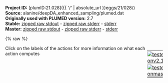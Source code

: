 **Project ID:** [plumID:21.028]({{ '/' | absolute_url }}eggs/21/028/)  
**Source:** alanine/deepDA_enhanced_sampling/plumed.dat  
**Originally used with PLUMED version:** 2.7  
**Stable:** [zipped raw stdout](plumed.dat.plumed.stdout.txt.zip) - [zipped raw stderr](plumed.dat.plumed.stderr.txt.zip) - [stderr](plumed.dat.plumed.stderr)  
**Master:** [zipped raw stdout](plumed.dat.plumed_master.stdout.txt.zip) - [zipped raw stderr](plumed.dat.plumed_master.stderr.txt.zip) - [stderr](plumed.dat.plumed_master.stderr)  

{% raw %}
<div style="width: 100%; float:left">
<div style="width: 90%; float:left" id="value_details_data/alanine/deepDA_enhanced_sampling/plumed.dat"> Click on the labels of the actions for more information on what each action computes </div>
<div style="width: 10%; float:left"><table><tr><td style="padding:1px"><a href="plumed.dat.plumed.stderr"><img src="https://img.shields.io/badge/v2.10-passing-green.svg" alt="tested onv2.10" /></a></td></tr><tr><td style="padding:1px"><a href="plumed.dat.plumed_master.stderr"><img src="https://img.shields.io/badge/master-passing-green.svg" alt="tested onmaster" /></a></td></tr></table></div></div>
<pre style="width=97%;">
<span class="plumedtooltip" style="color:blue"># vim:ft=plumed<span class="right">Enables syntax highlighting for PLUMED files in vim. See <a href="https://www.plumed.org/doc-master/user-doc/html/_vim_syntax.html">here for more details. </a><i></i></span></span>
<br/><b name="data/alanine/deepDA_enhanced_sampling/plumed.datphi" onclick='showPath("data/alanine/deepDA_enhanced_sampling/plumed.dat","data/alanine/deepDA_enhanced_sampling/plumed.datphi","data/alanine/deepDA_enhanced_sampling/plumed.datphi","black")'>phi</b><span style="display:none;" id="data/alanine/deepDA_enhanced_sampling/plumed.datphi">The TORSION action with label <b>phi</b> calculates the following quantities:<table  align="center" frame="void" width="95%" cellpadding="5%"><tr><td width="5%"><b> Quantity </b>  </td><td width="5%"><b> Type </b>  </td><td><b> Description </b> </td></tr><tr><td width="5%">phi</td><td width="5%"><font color="black">scalar</font></td><td>the TORSION involving these atoms</td></tr></table></span>: <span class="plumedtooltip" style="color:green">TORSION<span class="right">Calculate a torsional angle. <a href="https://www.plumed.org/doc-master/user-doc/html/_t_o_r_s_i_o_n.html" style="color:green">More details</a><i></i></span></span> <span class="plumedtooltip">ATOMS<span class="right">the four atoms involved in the torsional angle<i></i></span></span>=5,7,9,15
<b name="data/alanine/deepDA_enhanced_sampling/plumed.datpsi" onclick='showPath("data/alanine/deepDA_enhanced_sampling/plumed.dat","data/alanine/deepDA_enhanced_sampling/plumed.datpsi","data/alanine/deepDA_enhanced_sampling/plumed.datpsi","black")'>psi</b><span style="display:none;" id="data/alanine/deepDA_enhanced_sampling/plumed.datpsi">The TORSION action with label <b>psi</b> calculates the following quantities:<table  align="center" frame="void" width="95%" cellpadding="5%"><tr><td width="5%"><b> Quantity </b>  </td><td width="5%"><b> Type </b>  </td><td><b> Description </b> </td></tr><tr><td width="5%">psi</td><td width="5%"><font color="black">scalar</font></td><td>the TORSION involving these atoms</td></tr></table></span>: <span class="plumedtooltip" style="color:green">TORSION<span class="right">Calculate a torsional angle. <a href="https://www.plumed.org/doc-master/user-doc/html/_t_o_r_s_i_o_n.html" style="color:green">More details</a><i></i></span></span> <span class="plumedtooltip">ATOMS<span class="right">the four atoms involved in the torsional angle<i></i></span></span>=7,9,15,17

<b name="data/alanine/deepDA_enhanced_sampling/plumed.datx1" onclick='showPath("data/alanine/deepDA_enhanced_sampling/plumed.dat","data/alanine/deepDA_enhanced_sampling/plumed.datx1","data/alanine/deepDA_enhanced_sampling/plumed.datx1","black")'>x1</b><span style="display:none;" id="data/alanine/deepDA_enhanced_sampling/plumed.datx1">The DISTANCE action with label <b>x1</b> calculates the following quantities:<table  align="center" frame="void" width="95%" cellpadding="5%"><tr><td width="5%"><b> Quantity </b>  </td><td width="5%"><b> Type </b>  </td><td><b> Description </b> </td></tr><tr><td width="5%">x1</td><td width="5%"><font color="black">scalar</font></td><td>the DISTANCE between this pair of atoms</td></tr></table></span>: <span class="plumedtooltip" style="color:green">DISTANCE<span class="right">Calculate the distance between a pair of atoms. <a href="https://www.plumed.org/doc-master/user-doc/html/_d_i_s_t_a_n_c_e.html" style="color:green">More details</a><i></i></span></span> <span class="plumedtooltip">ATOMS<span class="right">the pair of atom that we are calculating the distance between<i></i></span></span>=2,5
<b name="data/alanine/deepDA_enhanced_sampling/plumed.datx2" onclick='showPath("data/alanine/deepDA_enhanced_sampling/plumed.dat","data/alanine/deepDA_enhanced_sampling/plumed.datx2","data/alanine/deepDA_enhanced_sampling/plumed.datx2","black")'>x2</b><span style="display:none;" id="data/alanine/deepDA_enhanced_sampling/plumed.datx2">The DISTANCE action with label <b>x2</b> calculates the following quantities:<table  align="center" frame="void" width="95%" cellpadding="5%"><tr><td width="5%"><b> Quantity </b>  </td><td width="5%"><b> Type </b>  </td><td><b> Description </b> </td></tr><tr><td width="5%">x2</td><td width="5%"><font color="black">scalar</font></td><td>the DISTANCE between this pair of atoms</td></tr></table></span>: <span class="plumedtooltip" style="color:green">DISTANCE<span class="right">Calculate the distance between a pair of atoms. <a href="https://www.plumed.org/doc-master/user-doc/html/_d_i_s_t_a_n_c_e.html" style="color:green">More details</a><i></i></span></span> <span class="plumedtooltip">ATOMS<span class="right">the pair of atom that we are calculating the distance between<i></i></span></span>=2,6
<b name="data/alanine/deepDA_enhanced_sampling/plumed.datx3" onclick='showPath("data/alanine/deepDA_enhanced_sampling/plumed.dat","data/alanine/deepDA_enhanced_sampling/plumed.datx3","data/alanine/deepDA_enhanced_sampling/plumed.datx3","black")'>x3</b><span style="display:none;" id="data/alanine/deepDA_enhanced_sampling/plumed.datx3">The DISTANCE action with label <b>x3</b> calculates the following quantities:<table  align="center" frame="void" width="95%" cellpadding="5%"><tr><td width="5%"><b> Quantity </b>  </td><td width="5%"><b> Type </b>  </td><td><b> Description </b> </td></tr><tr><td width="5%">x3</td><td width="5%"><font color="black">scalar</font></td><td>the DISTANCE between this pair of atoms</td></tr></table></span>: <span class="plumedtooltip" style="color:green">DISTANCE<span class="right">Calculate the distance between a pair of atoms. <a href="https://www.plumed.org/doc-master/user-doc/html/_d_i_s_t_a_n_c_e.html" style="color:green">More details</a><i></i></span></span> <span class="plumedtooltip">ATOMS<span class="right">the pair of atom that we are calculating the distance between<i></i></span></span>=2,7
<b name="data/alanine/deepDA_enhanced_sampling/plumed.datx4" onclick='showPath("data/alanine/deepDA_enhanced_sampling/plumed.dat","data/alanine/deepDA_enhanced_sampling/plumed.datx4","data/alanine/deepDA_enhanced_sampling/plumed.datx4","black")'>x4</b><span style="display:none;" id="data/alanine/deepDA_enhanced_sampling/plumed.datx4">The DISTANCE action with label <b>x4</b> calculates the following quantities:<table  align="center" frame="void" width="95%" cellpadding="5%"><tr><td width="5%"><b> Quantity </b>  </td><td width="5%"><b> Type </b>  </td><td><b> Description </b> </td></tr><tr><td width="5%">x4</td><td width="5%"><font color="black">scalar</font></td><td>the DISTANCE between this pair of atoms</td></tr></table></span>: <span class="plumedtooltip" style="color:green">DISTANCE<span class="right">Calculate the distance between a pair of atoms. <a href="https://www.plumed.org/doc-master/user-doc/html/_d_i_s_t_a_n_c_e.html" style="color:green">More details</a><i></i></span></span> <span class="plumedtooltip">ATOMS<span class="right">the pair of atom that we are calculating the distance between<i></i></span></span>=2,9
<b name="data/alanine/deepDA_enhanced_sampling/plumed.datx5" onclick='showPath("data/alanine/deepDA_enhanced_sampling/plumed.dat","data/alanine/deepDA_enhanced_sampling/plumed.datx5","data/alanine/deepDA_enhanced_sampling/plumed.datx5","black")'>x5</b><span style="display:none;" id="data/alanine/deepDA_enhanced_sampling/plumed.datx5">The DISTANCE action with label <b>x5</b> calculates the following quantities:<table  align="center" frame="void" width="95%" cellpadding="5%"><tr><td width="5%"><b> Quantity </b>  </td><td width="5%"><b> Type </b>  </td><td><b> Description </b> </td></tr><tr><td width="5%">x5</td><td width="5%"><font color="black">scalar</font></td><td>the DISTANCE between this pair of atoms</td></tr></table></span>: <span class="plumedtooltip" style="color:green">DISTANCE<span class="right">Calculate the distance between a pair of atoms. <a href="https://www.plumed.org/doc-master/user-doc/html/_d_i_s_t_a_n_c_e.html" style="color:green">More details</a><i></i></span></span> <span class="plumedtooltip">ATOMS<span class="right">the pair of atom that we are calculating the distance between<i></i></span></span>=2,11
<b name="data/alanine/deepDA_enhanced_sampling/plumed.datx6" onclick='showPath("data/alanine/deepDA_enhanced_sampling/plumed.dat","data/alanine/deepDA_enhanced_sampling/plumed.datx6","data/alanine/deepDA_enhanced_sampling/plumed.datx6","black")'>x6</b><span style="display:none;" id="data/alanine/deepDA_enhanced_sampling/plumed.datx6">The DISTANCE action with label <b>x6</b> calculates the following quantities:<table  align="center" frame="void" width="95%" cellpadding="5%"><tr><td width="5%"><b> Quantity </b>  </td><td width="5%"><b> Type </b>  </td><td><b> Description </b> </td></tr><tr><td width="5%">x6</td><td width="5%"><font color="black">scalar</font></td><td>the DISTANCE between this pair of atoms</td></tr></table></span>: <span class="plumedtooltip" style="color:green">DISTANCE<span class="right">Calculate the distance between a pair of atoms. <a href="https://www.plumed.org/doc-master/user-doc/html/_d_i_s_t_a_n_c_e.html" style="color:green">More details</a><i></i></span></span> <span class="plumedtooltip">ATOMS<span class="right">the pair of atom that we are calculating the distance between<i></i></span></span>=2,15
<b name="data/alanine/deepDA_enhanced_sampling/plumed.datx7" onclick='showPath("data/alanine/deepDA_enhanced_sampling/plumed.dat","data/alanine/deepDA_enhanced_sampling/plumed.datx7","data/alanine/deepDA_enhanced_sampling/plumed.datx7","black")'>x7</b><span style="display:none;" id="data/alanine/deepDA_enhanced_sampling/plumed.datx7">The DISTANCE action with label <b>x7</b> calculates the following quantities:<table  align="center" frame="void" width="95%" cellpadding="5%"><tr><td width="5%"><b> Quantity </b>  </td><td width="5%"><b> Type </b>  </td><td><b> Description </b> </td></tr><tr><td width="5%">x7</td><td width="5%"><font color="black">scalar</font></td><td>the DISTANCE between this pair of atoms</td></tr></table></span>: <span class="plumedtooltip" style="color:green">DISTANCE<span class="right">Calculate the distance between a pair of atoms. <a href="https://www.plumed.org/doc-master/user-doc/html/_d_i_s_t_a_n_c_e.html" style="color:green">More details</a><i></i></span></span> <span class="plumedtooltip">ATOMS<span class="right">the pair of atom that we are calculating the distance between<i></i></span></span>=2,16
<b name="data/alanine/deepDA_enhanced_sampling/plumed.datx8" onclick='showPath("data/alanine/deepDA_enhanced_sampling/plumed.dat","data/alanine/deepDA_enhanced_sampling/plumed.datx8","data/alanine/deepDA_enhanced_sampling/plumed.datx8","black")'>x8</b><span style="display:none;" id="data/alanine/deepDA_enhanced_sampling/plumed.datx8">The DISTANCE action with label <b>x8</b> calculates the following quantities:<table  align="center" frame="void" width="95%" cellpadding="5%"><tr><td width="5%"><b> Quantity </b>  </td><td width="5%"><b> Type </b>  </td><td><b> Description </b> </td></tr><tr><td width="5%">x8</td><td width="5%"><font color="black">scalar</font></td><td>the DISTANCE between this pair of atoms</td></tr></table></span>: <span class="plumedtooltip" style="color:green">DISTANCE<span class="right">Calculate the distance between a pair of atoms. <a href="https://www.plumed.org/doc-master/user-doc/html/_d_i_s_t_a_n_c_e.html" style="color:green">More details</a><i></i></span></span> <span class="plumedtooltip">ATOMS<span class="right">the pair of atom that we are calculating the distance between<i></i></span></span>=2,17
<b name="data/alanine/deepDA_enhanced_sampling/plumed.datx9" onclick='showPath("data/alanine/deepDA_enhanced_sampling/plumed.dat","data/alanine/deepDA_enhanced_sampling/plumed.datx9","data/alanine/deepDA_enhanced_sampling/plumed.datx9","black")'>x9</b><span style="display:none;" id="data/alanine/deepDA_enhanced_sampling/plumed.datx9">The DISTANCE action with label <b>x9</b> calculates the following quantities:<table  align="center" frame="void" width="95%" cellpadding="5%"><tr><td width="5%"><b> Quantity </b>  </td><td width="5%"><b> Type </b>  </td><td><b> Description </b> </td></tr><tr><td width="5%">x9</td><td width="5%"><font color="black">scalar</font></td><td>the DISTANCE between this pair of atoms</td></tr></table></span>: <span class="plumedtooltip" style="color:green">DISTANCE<span class="right">Calculate the distance between a pair of atoms. <a href="https://www.plumed.org/doc-master/user-doc/html/_d_i_s_t_a_n_c_e.html" style="color:green">More details</a><i></i></span></span> <span class="plumedtooltip">ATOMS<span class="right">the pair of atom that we are calculating the distance between<i></i></span></span>=2,19
<b name="data/alanine/deepDA_enhanced_sampling/plumed.datx10" onclick='showPath("data/alanine/deepDA_enhanced_sampling/plumed.dat","data/alanine/deepDA_enhanced_sampling/plumed.datx10","data/alanine/deepDA_enhanced_sampling/plumed.datx10","black")'>x10</b><span style="display:none;" id="data/alanine/deepDA_enhanced_sampling/plumed.datx10">The DISTANCE action with label <b>x10</b> calculates the following quantities:<table  align="center" frame="void" width="95%" cellpadding="5%"><tr><td width="5%"><b> Quantity </b>  </td><td width="5%"><b> Type </b>  </td><td><b> Description </b> </td></tr><tr><td width="5%">x10</td><td width="5%"><font color="black">scalar</font></td><td>the DISTANCE between this pair of atoms</td></tr></table></span>: <span class="plumedtooltip" style="color:green">DISTANCE<span class="right">Calculate the distance between a pair of atoms. <a href="https://www.plumed.org/doc-master/user-doc/html/_d_i_s_t_a_n_c_e.html" style="color:green">More details</a><i></i></span></span> <span class="plumedtooltip">ATOMS<span class="right">the pair of atom that we are calculating the distance between<i></i></span></span>=5,6
<b name="data/alanine/deepDA_enhanced_sampling/plumed.datx11" onclick='showPath("data/alanine/deepDA_enhanced_sampling/plumed.dat","data/alanine/deepDA_enhanced_sampling/plumed.datx11","data/alanine/deepDA_enhanced_sampling/plumed.datx11","black")'>x11</b><span style="display:none;" id="data/alanine/deepDA_enhanced_sampling/plumed.datx11">The DISTANCE action with label <b>x11</b> calculates the following quantities:<table  align="center" frame="void" width="95%" cellpadding="5%"><tr><td width="5%"><b> Quantity </b>  </td><td width="5%"><b> Type </b>  </td><td><b> Description </b> </td></tr><tr><td width="5%">x11</td><td width="5%"><font color="black">scalar</font></td><td>the DISTANCE between this pair of atoms</td></tr></table></span>: <span class="plumedtooltip" style="color:green">DISTANCE<span class="right">Calculate the distance between a pair of atoms. <a href="https://www.plumed.org/doc-master/user-doc/html/_d_i_s_t_a_n_c_e.html" style="color:green">More details</a><i></i></span></span> <span class="plumedtooltip">ATOMS<span class="right">the pair of atom that we are calculating the distance between<i></i></span></span>=5,7
<b name="data/alanine/deepDA_enhanced_sampling/plumed.datx12" onclick='showPath("data/alanine/deepDA_enhanced_sampling/plumed.dat","data/alanine/deepDA_enhanced_sampling/plumed.datx12","data/alanine/deepDA_enhanced_sampling/plumed.datx12","black")'>x12</b><span style="display:none;" id="data/alanine/deepDA_enhanced_sampling/plumed.datx12">The DISTANCE action with label <b>x12</b> calculates the following quantities:<table  align="center" frame="void" width="95%" cellpadding="5%"><tr><td width="5%"><b> Quantity </b>  </td><td width="5%"><b> Type </b>  </td><td><b> Description </b> </td></tr><tr><td width="5%">x12</td><td width="5%"><font color="black">scalar</font></td><td>the DISTANCE between this pair of atoms</td></tr></table></span>: <span class="plumedtooltip" style="color:green">DISTANCE<span class="right">Calculate the distance between a pair of atoms. <a href="https://www.plumed.org/doc-master/user-doc/html/_d_i_s_t_a_n_c_e.html" style="color:green">More details</a><i></i></span></span> <span class="plumedtooltip">ATOMS<span class="right">the pair of atom that we are calculating the distance between<i></i></span></span>=5,9
<b name="data/alanine/deepDA_enhanced_sampling/plumed.datx13" onclick='showPath("data/alanine/deepDA_enhanced_sampling/plumed.dat","data/alanine/deepDA_enhanced_sampling/plumed.datx13","data/alanine/deepDA_enhanced_sampling/plumed.datx13","black")'>x13</b><span style="display:none;" id="data/alanine/deepDA_enhanced_sampling/plumed.datx13">The DISTANCE action with label <b>x13</b> calculates the following quantities:<table  align="center" frame="void" width="95%" cellpadding="5%"><tr><td width="5%"><b> Quantity </b>  </td><td width="5%"><b> Type </b>  </td><td><b> Description </b> </td></tr><tr><td width="5%">x13</td><td width="5%"><font color="black">scalar</font></td><td>the DISTANCE between this pair of atoms</td></tr></table></span>: <span class="plumedtooltip" style="color:green">DISTANCE<span class="right">Calculate the distance between a pair of atoms. <a href="https://www.plumed.org/doc-master/user-doc/html/_d_i_s_t_a_n_c_e.html" style="color:green">More details</a><i></i></span></span> <span class="plumedtooltip">ATOMS<span class="right">the pair of atom that we are calculating the distance between<i></i></span></span>=5,11
<b name="data/alanine/deepDA_enhanced_sampling/plumed.datx14" onclick='showPath("data/alanine/deepDA_enhanced_sampling/plumed.dat","data/alanine/deepDA_enhanced_sampling/plumed.datx14","data/alanine/deepDA_enhanced_sampling/plumed.datx14","black")'>x14</b><span style="display:none;" id="data/alanine/deepDA_enhanced_sampling/plumed.datx14">The DISTANCE action with label <b>x14</b> calculates the following quantities:<table  align="center" frame="void" width="95%" cellpadding="5%"><tr><td width="5%"><b> Quantity </b>  </td><td width="5%"><b> Type </b>  </td><td><b> Description </b> </td></tr><tr><td width="5%">x14</td><td width="5%"><font color="black">scalar</font></td><td>the DISTANCE between this pair of atoms</td></tr></table></span>: <span class="plumedtooltip" style="color:green">DISTANCE<span class="right">Calculate the distance between a pair of atoms. <a href="https://www.plumed.org/doc-master/user-doc/html/_d_i_s_t_a_n_c_e.html" style="color:green">More details</a><i></i></span></span> <span class="plumedtooltip">ATOMS<span class="right">the pair of atom that we are calculating the distance between<i></i></span></span>=5,15
<b name="data/alanine/deepDA_enhanced_sampling/plumed.datx15" onclick='showPath("data/alanine/deepDA_enhanced_sampling/plumed.dat","data/alanine/deepDA_enhanced_sampling/plumed.datx15","data/alanine/deepDA_enhanced_sampling/plumed.datx15","black")'>x15</b><span style="display:none;" id="data/alanine/deepDA_enhanced_sampling/plumed.datx15">The DISTANCE action with label <b>x15</b> calculates the following quantities:<table  align="center" frame="void" width="95%" cellpadding="5%"><tr><td width="5%"><b> Quantity </b>  </td><td width="5%"><b> Type </b>  </td><td><b> Description </b> </td></tr><tr><td width="5%">x15</td><td width="5%"><font color="black">scalar</font></td><td>the DISTANCE between this pair of atoms</td></tr></table></span>: <span class="plumedtooltip" style="color:green">DISTANCE<span class="right">Calculate the distance between a pair of atoms. <a href="https://www.plumed.org/doc-master/user-doc/html/_d_i_s_t_a_n_c_e.html" style="color:green">More details</a><i></i></span></span> <span class="plumedtooltip">ATOMS<span class="right">the pair of atom that we are calculating the distance between<i></i></span></span>=5,16
<b name="data/alanine/deepDA_enhanced_sampling/plumed.datx16" onclick='showPath("data/alanine/deepDA_enhanced_sampling/plumed.dat","data/alanine/deepDA_enhanced_sampling/plumed.datx16","data/alanine/deepDA_enhanced_sampling/plumed.datx16","black")'>x16</b><span style="display:none;" id="data/alanine/deepDA_enhanced_sampling/plumed.datx16">The DISTANCE action with label <b>x16</b> calculates the following quantities:<table  align="center" frame="void" width="95%" cellpadding="5%"><tr><td width="5%"><b> Quantity </b>  </td><td width="5%"><b> Type </b>  </td><td><b> Description </b> </td></tr><tr><td width="5%">x16</td><td width="5%"><font color="black">scalar</font></td><td>the DISTANCE between this pair of atoms</td></tr></table></span>: <span class="plumedtooltip" style="color:green">DISTANCE<span class="right">Calculate the distance between a pair of atoms. <a href="https://www.plumed.org/doc-master/user-doc/html/_d_i_s_t_a_n_c_e.html" style="color:green">More details</a><i></i></span></span> <span class="plumedtooltip">ATOMS<span class="right">the pair of atom that we are calculating the distance between<i></i></span></span>=5,17
<b name="data/alanine/deepDA_enhanced_sampling/plumed.datx17" onclick='showPath("data/alanine/deepDA_enhanced_sampling/plumed.dat","data/alanine/deepDA_enhanced_sampling/plumed.datx17","data/alanine/deepDA_enhanced_sampling/plumed.datx17","black")'>x17</b><span style="display:none;" id="data/alanine/deepDA_enhanced_sampling/plumed.datx17">The DISTANCE action with label <b>x17</b> calculates the following quantities:<table  align="center" frame="void" width="95%" cellpadding="5%"><tr><td width="5%"><b> Quantity </b>  </td><td width="5%"><b> Type </b>  </td><td><b> Description </b> </td></tr><tr><td width="5%">x17</td><td width="5%"><font color="black">scalar</font></td><td>the DISTANCE between this pair of atoms</td></tr></table></span>: <span class="plumedtooltip" style="color:green">DISTANCE<span class="right">Calculate the distance between a pair of atoms. <a href="https://www.plumed.org/doc-master/user-doc/html/_d_i_s_t_a_n_c_e.html" style="color:green">More details</a><i></i></span></span> <span class="plumedtooltip">ATOMS<span class="right">the pair of atom that we are calculating the distance between<i></i></span></span>=5,19
<b name="data/alanine/deepDA_enhanced_sampling/plumed.datx18" onclick='showPath("data/alanine/deepDA_enhanced_sampling/plumed.dat","data/alanine/deepDA_enhanced_sampling/plumed.datx18","data/alanine/deepDA_enhanced_sampling/plumed.datx18","black")'>x18</b><span style="display:none;" id="data/alanine/deepDA_enhanced_sampling/plumed.datx18">The DISTANCE action with label <b>x18</b> calculates the following quantities:<table  align="center" frame="void" width="95%" cellpadding="5%"><tr><td width="5%"><b> Quantity </b>  </td><td width="5%"><b> Type </b>  </td><td><b> Description </b> </td></tr><tr><td width="5%">x18</td><td width="5%"><font color="black">scalar</font></td><td>the DISTANCE between this pair of atoms</td></tr></table></span>: <span class="plumedtooltip" style="color:green">DISTANCE<span class="right">Calculate the distance between a pair of atoms. <a href="https://www.plumed.org/doc-master/user-doc/html/_d_i_s_t_a_n_c_e.html" style="color:green">More details</a><i></i></span></span> <span class="plumedtooltip">ATOMS<span class="right">the pair of atom that we are calculating the distance between<i></i></span></span>=6,7
<b name="data/alanine/deepDA_enhanced_sampling/plumed.datx19" onclick='showPath("data/alanine/deepDA_enhanced_sampling/plumed.dat","data/alanine/deepDA_enhanced_sampling/plumed.datx19","data/alanine/deepDA_enhanced_sampling/plumed.datx19","black")'>x19</b><span style="display:none;" id="data/alanine/deepDA_enhanced_sampling/plumed.datx19">The DISTANCE action with label <b>x19</b> calculates the following quantities:<table  align="center" frame="void" width="95%" cellpadding="5%"><tr><td width="5%"><b> Quantity </b>  </td><td width="5%"><b> Type </b>  </td><td><b> Description </b> </td></tr><tr><td width="5%">x19</td><td width="5%"><font color="black">scalar</font></td><td>the DISTANCE between this pair of atoms</td></tr></table></span>: <span class="plumedtooltip" style="color:green">DISTANCE<span class="right">Calculate the distance between a pair of atoms. <a href="https://www.plumed.org/doc-master/user-doc/html/_d_i_s_t_a_n_c_e.html" style="color:green">More details</a><i></i></span></span> <span class="plumedtooltip">ATOMS<span class="right">the pair of atom that we are calculating the distance between<i></i></span></span>=6,9
<b name="data/alanine/deepDA_enhanced_sampling/plumed.datx20" onclick='showPath("data/alanine/deepDA_enhanced_sampling/plumed.dat","data/alanine/deepDA_enhanced_sampling/plumed.datx20","data/alanine/deepDA_enhanced_sampling/plumed.datx20","black")'>x20</b><span style="display:none;" id="data/alanine/deepDA_enhanced_sampling/plumed.datx20">The DISTANCE action with label <b>x20</b> calculates the following quantities:<table  align="center" frame="void" width="95%" cellpadding="5%"><tr><td width="5%"><b> Quantity </b>  </td><td width="5%"><b> Type </b>  </td><td><b> Description </b> </td></tr><tr><td width="5%">x20</td><td width="5%"><font color="black">scalar</font></td><td>the DISTANCE between this pair of atoms</td></tr></table></span>: <span class="plumedtooltip" style="color:green">DISTANCE<span class="right">Calculate the distance between a pair of atoms. <a href="https://www.plumed.org/doc-master/user-doc/html/_d_i_s_t_a_n_c_e.html" style="color:green">More details</a><i></i></span></span> <span class="plumedtooltip">ATOMS<span class="right">the pair of atom that we are calculating the distance between<i></i></span></span>=6,11
<b name="data/alanine/deepDA_enhanced_sampling/plumed.datx21" onclick='showPath("data/alanine/deepDA_enhanced_sampling/plumed.dat","data/alanine/deepDA_enhanced_sampling/plumed.datx21","data/alanine/deepDA_enhanced_sampling/plumed.datx21","black")'>x21</b><span style="display:none;" id="data/alanine/deepDA_enhanced_sampling/plumed.datx21">The DISTANCE action with label <b>x21</b> calculates the following quantities:<table  align="center" frame="void" width="95%" cellpadding="5%"><tr><td width="5%"><b> Quantity </b>  </td><td width="5%"><b> Type </b>  </td><td><b> Description </b> </td></tr><tr><td width="5%">x21</td><td width="5%"><font color="black">scalar</font></td><td>the DISTANCE between this pair of atoms</td></tr></table></span>: <span class="plumedtooltip" style="color:green">DISTANCE<span class="right">Calculate the distance between a pair of atoms. <a href="https://www.plumed.org/doc-master/user-doc/html/_d_i_s_t_a_n_c_e.html" style="color:green">More details</a><i></i></span></span> <span class="plumedtooltip">ATOMS<span class="right">the pair of atom that we are calculating the distance between<i></i></span></span>=6,15
<b name="data/alanine/deepDA_enhanced_sampling/plumed.datx22" onclick='showPath("data/alanine/deepDA_enhanced_sampling/plumed.dat","data/alanine/deepDA_enhanced_sampling/plumed.datx22","data/alanine/deepDA_enhanced_sampling/plumed.datx22","black")'>x22</b><span style="display:none;" id="data/alanine/deepDA_enhanced_sampling/plumed.datx22">The DISTANCE action with label <b>x22</b> calculates the following quantities:<table  align="center" frame="void" width="95%" cellpadding="5%"><tr><td width="5%"><b> Quantity </b>  </td><td width="5%"><b> Type </b>  </td><td><b> Description </b> </td></tr><tr><td width="5%">x22</td><td width="5%"><font color="black">scalar</font></td><td>the DISTANCE between this pair of atoms</td></tr></table></span>: <span class="plumedtooltip" style="color:green">DISTANCE<span class="right">Calculate the distance between a pair of atoms. <a href="https://www.plumed.org/doc-master/user-doc/html/_d_i_s_t_a_n_c_e.html" style="color:green">More details</a><i></i></span></span> <span class="plumedtooltip">ATOMS<span class="right">the pair of atom that we are calculating the distance between<i></i></span></span>=6,16
<b name="data/alanine/deepDA_enhanced_sampling/plumed.datx23" onclick='showPath("data/alanine/deepDA_enhanced_sampling/plumed.dat","data/alanine/deepDA_enhanced_sampling/plumed.datx23","data/alanine/deepDA_enhanced_sampling/plumed.datx23","black")'>x23</b><span style="display:none;" id="data/alanine/deepDA_enhanced_sampling/plumed.datx23">The DISTANCE action with label <b>x23</b> calculates the following quantities:<table  align="center" frame="void" width="95%" cellpadding="5%"><tr><td width="5%"><b> Quantity </b>  </td><td width="5%"><b> Type </b>  </td><td><b> Description </b> </td></tr><tr><td width="5%">x23</td><td width="5%"><font color="black">scalar</font></td><td>the DISTANCE between this pair of atoms</td></tr></table></span>: <span class="plumedtooltip" style="color:green">DISTANCE<span class="right">Calculate the distance between a pair of atoms. <a href="https://www.plumed.org/doc-master/user-doc/html/_d_i_s_t_a_n_c_e.html" style="color:green">More details</a><i></i></span></span> <span class="plumedtooltip">ATOMS<span class="right">the pair of atom that we are calculating the distance between<i></i></span></span>=6,17
<b name="data/alanine/deepDA_enhanced_sampling/plumed.datx24" onclick='showPath("data/alanine/deepDA_enhanced_sampling/plumed.dat","data/alanine/deepDA_enhanced_sampling/plumed.datx24","data/alanine/deepDA_enhanced_sampling/plumed.datx24","black")'>x24</b><span style="display:none;" id="data/alanine/deepDA_enhanced_sampling/plumed.datx24">The DISTANCE action with label <b>x24</b> calculates the following quantities:<table  align="center" frame="void" width="95%" cellpadding="5%"><tr><td width="5%"><b> Quantity </b>  </td><td width="5%"><b> Type </b>  </td><td><b> Description </b> </td></tr><tr><td width="5%">x24</td><td width="5%"><font color="black">scalar</font></td><td>the DISTANCE between this pair of atoms</td></tr></table></span>: <span class="plumedtooltip" style="color:green">DISTANCE<span class="right">Calculate the distance between a pair of atoms. <a href="https://www.plumed.org/doc-master/user-doc/html/_d_i_s_t_a_n_c_e.html" style="color:green">More details</a><i></i></span></span> <span class="plumedtooltip">ATOMS<span class="right">the pair of atom that we are calculating the distance between<i></i></span></span>=6,19
<b name="data/alanine/deepDA_enhanced_sampling/plumed.datx25" onclick='showPath("data/alanine/deepDA_enhanced_sampling/plumed.dat","data/alanine/deepDA_enhanced_sampling/plumed.datx25","data/alanine/deepDA_enhanced_sampling/plumed.datx25","black")'>x25</b><span style="display:none;" id="data/alanine/deepDA_enhanced_sampling/plumed.datx25">The DISTANCE action with label <b>x25</b> calculates the following quantities:<table  align="center" frame="void" width="95%" cellpadding="5%"><tr><td width="5%"><b> Quantity </b>  </td><td width="5%"><b> Type </b>  </td><td><b> Description </b> </td></tr><tr><td width="5%">x25</td><td width="5%"><font color="black">scalar</font></td><td>the DISTANCE between this pair of atoms</td></tr></table></span>: <span class="plumedtooltip" style="color:green">DISTANCE<span class="right">Calculate the distance between a pair of atoms. <a href="https://www.plumed.org/doc-master/user-doc/html/_d_i_s_t_a_n_c_e.html" style="color:green">More details</a><i></i></span></span> <span class="plumedtooltip">ATOMS<span class="right">the pair of atom that we are calculating the distance between<i></i></span></span>=7,9
<b name="data/alanine/deepDA_enhanced_sampling/plumed.datx26" onclick='showPath("data/alanine/deepDA_enhanced_sampling/plumed.dat","data/alanine/deepDA_enhanced_sampling/plumed.datx26","data/alanine/deepDA_enhanced_sampling/plumed.datx26","black")'>x26</b><span style="display:none;" id="data/alanine/deepDA_enhanced_sampling/plumed.datx26">The DISTANCE action with label <b>x26</b> calculates the following quantities:<table  align="center" frame="void" width="95%" cellpadding="5%"><tr><td width="5%"><b> Quantity </b>  </td><td width="5%"><b> Type </b>  </td><td><b> Description </b> </td></tr><tr><td width="5%">x26</td><td width="5%"><font color="black">scalar</font></td><td>the DISTANCE between this pair of atoms</td></tr></table></span>: <span class="plumedtooltip" style="color:green">DISTANCE<span class="right">Calculate the distance between a pair of atoms. <a href="https://www.plumed.org/doc-master/user-doc/html/_d_i_s_t_a_n_c_e.html" style="color:green">More details</a><i></i></span></span> <span class="plumedtooltip">ATOMS<span class="right">the pair of atom that we are calculating the distance between<i></i></span></span>=7,11
<b name="data/alanine/deepDA_enhanced_sampling/plumed.datx27" onclick='showPath("data/alanine/deepDA_enhanced_sampling/plumed.dat","data/alanine/deepDA_enhanced_sampling/plumed.datx27","data/alanine/deepDA_enhanced_sampling/plumed.datx27","black")'>x27</b><span style="display:none;" id="data/alanine/deepDA_enhanced_sampling/plumed.datx27">The DISTANCE action with label <b>x27</b> calculates the following quantities:<table  align="center" frame="void" width="95%" cellpadding="5%"><tr><td width="5%"><b> Quantity </b>  </td><td width="5%"><b> Type </b>  </td><td><b> Description </b> </td></tr><tr><td width="5%">x27</td><td width="5%"><font color="black">scalar</font></td><td>the DISTANCE between this pair of atoms</td></tr></table></span>: <span class="plumedtooltip" style="color:green">DISTANCE<span class="right">Calculate the distance between a pair of atoms. <a href="https://www.plumed.org/doc-master/user-doc/html/_d_i_s_t_a_n_c_e.html" style="color:green">More details</a><i></i></span></span> <span class="plumedtooltip">ATOMS<span class="right">the pair of atom that we are calculating the distance between<i></i></span></span>=7,15
<b name="data/alanine/deepDA_enhanced_sampling/plumed.datx28" onclick='showPath("data/alanine/deepDA_enhanced_sampling/plumed.dat","data/alanine/deepDA_enhanced_sampling/plumed.datx28","data/alanine/deepDA_enhanced_sampling/plumed.datx28","black")'>x28</b><span style="display:none;" id="data/alanine/deepDA_enhanced_sampling/plumed.datx28">The DISTANCE action with label <b>x28</b> calculates the following quantities:<table  align="center" frame="void" width="95%" cellpadding="5%"><tr><td width="5%"><b> Quantity </b>  </td><td width="5%"><b> Type </b>  </td><td><b> Description </b> </td></tr><tr><td width="5%">x28</td><td width="5%"><font color="black">scalar</font></td><td>the DISTANCE between this pair of atoms</td></tr></table></span>: <span class="plumedtooltip" style="color:green">DISTANCE<span class="right">Calculate the distance between a pair of atoms. <a href="https://www.plumed.org/doc-master/user-doc/html/_d_i_s_t_a_n_c_e.html" style="color:green">More details</a><i></i></span></span> <span class="plumedtooltip">ATOMS<span class="right">the pair of atom that we are calculating the distance between<i></i></span></span>=7,16
<b name="data/alanine/deepDA_enhanced_sampling/plumed.datx29" onclick='showPath("data/alanine/deepDA_enhanced_sampling/plumed.dat","data/alanine/deepDA_enhanced_sampling/plumed.datx29","data/alanine/deepDA_enhanced_sampling/plumed.datx29","black")'>x29</b><span style="display:none;" id="data/alanine/deepDA_enhanced_sampling/plumed.datx29">The DISTANCE action with label <b>x29</b> calculates the following quantities:<table  align="center" frame="void" width="95%" cellpadding="5%"><tr><td width="5%"><b> Quantity </b>  </td><td width="5%"><b> Type </b>  </td><td><b> Description </b> </td></tr><tr><td width="5%">x29</td><td width="5%"><font color="black">scalar</font></td><td>the DISTANCE between this pair of atoms</td></tr></table></span>: <span class="plumedtooltip" style="color:green">DISTANCE<span class="right">Calculate the distance between a pair of atoms. <a href="https://www.plumed.org/doc-master/user-doc/html/_d_i_s_t_a_n_c_e.html" style="color:green">More details</a><i></i></span></span> <span class="plumedtooltip">ATOMS<span class="right">the pair of atom that we are calculating the distance between<i></i></span></span>=7,17
<b name="data/alanine/deepDA_enhanced_sampling/plumed.datx30" onclick='showPath("data/alanine/deepDA_enhanced_sampling/plumed.dat","data/alanine/deepDA_enhanced_sampling/plumed.datx30","data/alanine/deepDA_enhanced_sampling/plumed.datx30","black")'>x30</b><span style="display:none;" id="data/alanine/deepDA_enhanced_sampling/plumed.datx30">The DISTANCE action with label <b>x30</b> calculates the following quantities:<table  align="center" frame="void" width="95%" cellpadding="5%"><tr><td width="5%"><b> Quantity </b>  </td><td width="5%"><b> Type </b>  </td><td><b> Description </b> </td></tr><tr><td width="5%">x30</td><td width="5%"><font color="black">scalar</font></td><td>the DISTANCE between this pair of atoms</td></tr></table></span>: <span class="plumedtooltip" style="color:green">DISTANCE<span class="right">Calculate the distance between a pair of atoms. <a href="https://www.plumed.org/doc-master/user-doc/html/_d_i_s_t_a_n_c_e.html" style="color:green">More details</a><i></i></span></span> <span class="plumedtooltip">ATOMS<span class="right">the pair of atom that we are calculating the distance between<i></i></span></span>=7,19
<b name="data/alanine/deepDA_enhanced_sampling/plumed.datx31" onclick='showPath("data/alanine/deepDA_enhanced_sampling/plumed.dat","data/alanine/deepDA_enhanced_sampling/plumed.datx31","data/alanine/deepDA_enhanced_sampling/plumed.datx31","black")'>x31</b><span style="display:none;" id="data/alanine/deepDA_enhanced_sampling/plumed.datx31">The DISTANCE action with label <b>x31</b> calculates the following quantities:<table  align="center" frame="void" width="95%" cellpadding="5%"><tr><td width="5%"><b> Quantity </b>  </td><td width="5%"><b> Type </b>  </td><td><b> Description </b> </td></tr><tr><td width="5%">x31</td><td width="5%"><font color="black">scalar</font></td><td>the DISTANCE between this pair of atoms</td></tr></table></span>: <span class="plumedtooltip" style="color:green">DISTANCE<span class="right">Calculate the distance between a pair of atoms. <a href="https://www.plumed.org/doc-master/user-doc/html/_d_i_s_t_a_n_c_e.html" style="color:green">More details</a><i></i></span></span> <span class="plumedtooltip">ATOMS<span class="right">the pair of atom that we are calculating the distance between<i></i></span></span>=9,11
<b name="data/alanine/deepDA_enhanced_sampling/plumed.datx32" onclick='showPath("data/alanine/deepDA_enhanced_sampling/plumed.dat","data/alanine/deepDA_enhanced_sampling/plumed.datx32","data/alanine/deepDA_enhanced_sampling/plumed.datx32","black")'>x32</b><span style="display:none;" id="data/alanine/deepDA_enhanced_sampling/plumed.datx32">The DISTANCE action with label <b>x32</b> calculates the following quantities:<table  align="center" frame="void" width="95%" cellpadding="5%"><tr><td width="5%"><b> Quantity </b>  </td><td width="5%"><b> Type </b>  </td><td><b> Description </b> </td></tr><tr><td width="5%">x32</td><td width="5%"><font color="black">scalar</font></td><td>the DISTANCE between this pair of atoms</td></tr></table></span>: <span class="plumedtooltip" style="color:green">DISTANCE<span class="right">Calculate the distance between a pair of atoms. <a href="https://www.plumed.org/doc-master/user-doc/html/_d_i_s_t_a_n_c_e.html" style="color:green">More details</a><i></i></span></span> <span class="plumedtooltip">ATOMS<span class="right">the pair of atom that we are calculating the distance between<i></i></span></span>=9,15
<b name="data/alanine/deepDA_enhanced_sampling/plumed.datx33" onclick='showPath("data/alanine/deepDA_enhanced_sampling/plumed.dat","data/alanine/deepDA_enhanced_sampling/plumed.datx33","data/alanine/deepDA_enhanced_sampling/plumed.datx33","black")'>x33</b><span style="display:none;" id="data/alanine/deepDA_enhanced_sampling/plumed.datx33">The DISTANCE action with label <b>x33</b> calculates the following quantities:<table  align="center" frame="void" width="95%" cellpadding="5%"><tr><td width="5%"><b> Quantity </b>  </td><td width="5%"><b> Type </b>  </td><td><b> Description </b> </td></tr><tr><td width="5%">x33</td><td width="5%"><font color="black">scalar</font></td><td>the DISTANCE between this pair of atoms</td></tr></table></span>: <span class="plumedtooltip" style="color:green">DISTANCE<span class="right">Calculate the distance between a pair of atoms. <a href="https://www.plumed.org/doc-master/user-doc/html/_d_i_s_t_a_n_c_e.html" style="color:green">More details</a><i></i></span></span> <span class="plumedtooltip">ATOMS<span class="right">the pair of atom that we are calculating the distance between<i></i></span></span>=9,16
<b name="data/alanine/deepDA_enhanced_sampling/plumed.datx34" onclick='showPath("data/alanine/deepDA_enhanced_sampling/plumed.dat","data/alanine/deepDA_enhanced_sampling/plumed.datx34","data/alanine/deepDA_enhanced_sampling/plumed.datx34","black")'>x34</b><span style="display:none;" id="data/alanine/deepDA_enhanced_sampling/plumed.datx34">The DISTANCE action with label <b>x34</b> calculates the following quantities:<table  align="center" frame="void" width="95%" cellpadding="5%"><tr><td width="5%"><b> Quantity </b>  </td><td width="5%"><b> Type </b>  </td><td><b> Description </b> </td></tr><tr><td width="5%">x34</td><td width="5%"><font color="black">scalar</font></td><td>the DISTANCE between this pair of atoms</td></tr></table></span>: <span class="plumedtooltip" style="color:green">DISTANCE<span class="right">Calculate the distance between a pair of atoms. <a href="https://www.plumed.org/doc-master/user-doc/html/_d_i_s_t_a_n_c_e.html" style="color:green">More details</a><i></i></span></span> <span class="plumedtooltip">ATOMS<span class="right">the pair of atom that we are calculating the distance between<i></i></span></span>=9,17
<b name="data/alanine/deepDA_enhanced_sampling/plumed.datx35" onclick='showPath("data/alanine/deepDA_enhanced_sampling/plumed.dat","data/alanine/deepDA_enhanced_sampling/plumed.datx35","data/alanine/deepDA_enhanced_sampling/plumed.datx35","black")'>x35</b><span style="display:none;" id="data/alanine/deepDA_enhanced_sampling/plumed.datx35">The DISTANCE action with label <b>x35</b> calculates the following quantities:<table  align="center" frame="void" width="95%" cellpadding="5%"><tr><td width="5%"><b> Quantity </b>  </td><td width="5%"><b> Type </b>  </td><td><b> Description </b> </td></tr><tr><td width="5%">x35</td><td width="5%"><font color="black">scalar</font></td><td>the DISTANCE between this pair of atoms</td></tr></table></span>: <span class="plumedtooltip" style="color:green">DISTANCE<span class="right">Calculate the distance between a pair of atoms. <a href="https://www.plumed.org/doc-master/user-doc/html/_d_i_s_t_a_n_c_e.html" style="color:green">More details</a><i></i></span></span> <span class="plumedtooltip">ATOMS<span class="right">the pair of atom that we are calculating the distance between<i></i></span></span>=9,19
<b name="data/alanine/deepDA_enhanced_sampling/plumed.datx36" onclick='showPath("data/alanine/deepDA_enhanced_sampling/plumed.dat","data/alanine/deepDA_enhanced_sampling/plumed.datx36","data/alanine/deepDA_enhanced_sampling/plumed.datx36","black")'>x36</b><span style="display:none;" id="data/alanine/deepDA_enhanced_sampling/plumed.datx36">The DISTANCE action with label <b>x36</b> calculates the following quantities:<table  align="center" frame="void" width="95%" cellpadding="5%"><tr><td width="5%"><b> Quantity </b>  </td><td width="5%"><b> Type </b>  </td><td><b> Description </b> </td></tr><tr><td width="5%">x36</td><td width="5%"><font color="black">scalar</font></td><td>the DISTANCE between this pair of atoms</td></tr></table></span>: <span class="plumedtooltip" style="color:green">DISTANCE<span class="right">Calculate the distance between a pair of atoms. <a href="https://www.plumed.org/doc-master/user-doc/html/_d_i_s_t_a_n_c_e.html" style="color:green">More details</a><i></i></span></span> <span class="plumedtooltip">ATOMS<span class="right">the pair of atom that we are calculating the distance between<i></i></span></span>=11,15
<b name="data/alanine/deepDA_enhanced_sampling/plumed.datx37" onclick='showPath("data/alanine/deepDA_enhanced_sampling/plumed.dat","data/alanine/deepDA_enhanced_sampling/plumed.datx37","data/alanine/deepDA_enhanced_sampling/plumed.datx37","black")'>x37</b><span style="display:none;" id="data/alanine/deepDA_enhanced_sampling/plumed.datx37">The DISTANCE action with label <b>x37</b> calculates the following quantities:<table  align="center" frame="void" width="95%" cellpadding="5%"><tr><td width="5%"><b> Quantity </b>  </td><td width="5%"><b> Type </b>  </td><td><b> Description </b> </td></tr><tr><td width="5%">x37</td><td width="5%"><font color="black">scalar</font></td><td>the DISTANCE between this pair of atoms</td></tr></table></span>: <span class="plumedtooltip" style="color:green">DISTANCE<span class="right">Calculate the distance between a pair of atoms. <a href="https://www.plumed.org/doc-master/user-doc/html/_d_i_s_t_a_n_c_e.html" style="color:green">More details</a><i></i></span></span> <span class="plumedtooltip">ATOMS<span class="right">the pair of atom that we are calculating the distance between<i></i></span></span>=11,16
<b name="data/alanine/deepDA_enhanced_sampling/plumed.datx38" onclick='showPath("data/alanine/deepDA_enhanced_sampling/plumed.dat","data/alanine/deepDA_enhanced_sampling/plumed.datx38","data/alanine/deepDA_enhanced_sampling/plumed.datx38","black")'>x38</b><span style="display:none;" id="data/alanine/deepDA_enhanced_sampling/plumed.datx38">The DISTANCE action with label <b>x38</b> calculates the following quantities:<table  align="center" frame="void" width="95%" cellpadding="5%"><tr><td width="5%"><b> Quantity </b>  </td><td width="5%"><b> Type </b>  </td><td><b> Description </b> </td></tr><tr><td width="5%">x38</td><td width="5%"><font color="black">scalar</font></td><td>the DISTANCE between this pair of atoms</td></tr></table></span>: <span class="plumedtooltip" style="color:green">DISTANCE<span class="right">Calculate the distance between a pair of atoms. <a href="https://www.plumed.org/doc-master/user-doc/html/_d_i_s_t_a_n_c_e.html" style="color:green">More details</a><i></i></span></span> <span class="plumedtooltip">ATOMS<span class="right">the pair of atom that we are calculating the distance between<i></i></span></span>=11,17
<b name="data/alanine/deepDA_enhanced_sampling/plumed.datx39" onclick='showPath("data/alanine/deepDA_enhanced_sampling/plumed.dat","data/alanine/deepDA_enhanced_sampling/plumed.datx39","data/alanine/deepDA_enhanced_sampling/plumed.datx39","black")'>x39</b><span style="display:none;" id="data/alanine/deepDA_enhanced_sampling/plumed.datx39">The DISTANCE action with label <b>x39</b> calculates the following quantities:<table  align="center" frame="void" width="95%" cellpadding="5%"><tr><td width="5%"><b> Quantity </b>  </td><td width="5%"><b> Type </b>  </td><td><b> Description </b> </td></tr><tr><td width="5%">x39</td><td width="5%"><font color="black">scalar</font></td><td>the DISTANCE between this pair of atoms</td></tr></table></span>: <span class="plumedtooltip" style="color:green">DISTANCE<span class="right">Calculate the distance between a pair of atoms. <a href="https://www.plumed.org/doc-master/user-doc/html/_d_i_s_t_a_n_c_e.html" style="color:green">More details</a><i></i></span></span> <span class="plumedtooltip">ATOMS<span class="right">the pair of atom that we are calculating the distance between<i></i></span></span>=11,19
<b name="data/alanine/deepDA_enhanced_sampling/plumed.datx40" onclick='showPath("data/alanine/deepDA_enhanced_sampling/plumed.dat","data/alanine/deepDA_enhanced_sampling/plumed.datx40","data/alanine/deepDA_enhanced_sampling/plumed.datx40","black")'>x40</b><span style="display:none;" id="data/alanine/deepDA_enhanced_sampling/plumed.datx40">The DISTANCE action with label <b>x40</b> calculates the following quantities:<table  align="center" frame="void" width="95%" cellpadding="5%"><tr><td width="5%"><b> Quantity </b>  </td><td width="5%"><b> Type </b>  </td><td><b> Description </b> </td></tr><tr><td width="5%">x40</td><td width="5%"><font color="black">scalar</font></td><td>the DISTANCE between this pair of atoms</td></tr></table></span>: <span class="plumedtooltip" style="color:green">DISTANCE<span class="right">Calculate the distance between a pair of atoms. <a href="https://www.plumed.org/doc-master/user-doc/html/_d_i_s_t_a_n_c_e.html" style="color:green">More details</a><i></i></span></span> <span class="plumedtooltip">ATOMS<span class="right">the pair of atom that we are calculating the distance between<i></i></span></span>=15,16
<b name="data/alanine/deepDA_enhanced_sampling/plumed.datx41" onclick='showPath("data/alanine/deepDA_enhanced_sampling/plumed.dat","data/alanine/deepDA_enhanced_sampling/plumed.datx41","data/alanine/deepDA_enhanced_sampling/plumed.datx41","black")'>x41</b><span style="display:none;" id="data/alanine/deepDA_enhanced_sampling/plumed.datx41">The DISTANCE action with label <b>x41</b> calculates the following quantities:<table  align="center" frame="void" width="95%" cellpadding="5%"><tr><td width="5%"><b> Quantity </b>  </td><td width="5%"><b> Type </b>  </td><td><b> Description </b> </td></tr><tr><td width="5%">x41</td><td width="5%"><font color="black">scalar</font></td><td>the DISTANCE between this pair of atoms</td></tr></table></span>: <span class="plumedtooltip" style="color:green">DISTANCE<span class="right">Calculate the distance between a pair of atoms. <a href="https://www.plumed.org/doc-master/user-doc/html/_d_i_s_t_a_n_c_e.html" style="color:green">More details</a><i></i></span></span> <span class="plumedtooltip">ATOMS<span class="right">the pair of atom that we are calculating the distance between<i></i></span></span>=15,17
<b name="data/alanine/deepDA_enhanced_sampling/plumed.datx42" onclick='showPath("data/alanine/deepDA_enhanced_sampling/plumed.dat","data/alanine/deepDA_enhanced_sampling/plumed.datx42","data/alanine/deepDA_enhanced_sampling/plumed.datx42","black")'>x42</b><span style="display:none;" id="data/alanine/deepDA_enhanced_sampling/plumed.datx42">The DISTANCE action with label <b>x42</b> calculates the following quantities:<table  align="center" frame="void" width="95%" cellpadding="5%"><tr><td width="5%"><b> Quantity </b>  </td><td width="5%"><b> Type </b>  </td><td><b> Description </b> </td></tr><tr><td width="5%">x42</td><td width="5%"><font color="black">scalar</font></td><td>the DISTANCE between this pair of atoms</td></tr></table></span>: <span class="plumedtooltip" style="color:green">DISTANCE<span class="right">Calculate the distance between a pair of atoms. <a href="https://www.plumed.org/doc-master/user-doc/html/_d_i_s_t_a_n_c_e.html" style="color:green">More details</a><i></i></span></span> <span class="plumedtooltip">ATOMS<span class="right">the pair of atom that we are calculating the distance between<i></i></span></span>=15,19
<b name="data/alanine/deepDA_enhanced_sampling/plumed.datx43" onclick='showPath("data/alanine/deepDA_enhanced_sampling/plumed.dat","data/alanine/deepDA_enhanced_sampling/plumed.datx43","data/alanine/deepDA_enhanced_sampling/plumed.datx43","black")'>x43</b><span style="display:none;" id="data/alanine/deepDA_enhanced_sampling/plumed.datx43">The DISTANCE action with label <b>x43</b> calculates the following quantities:<table  align="center" frame="void" width="95%" cellpadding="5%"><tr><td width="5%"><b> Quantity </b>  </td><td width="5%"><b> Type </b>  </td><td><b> Description </b> </td></tr><tr><td width="5%">x43</td><td width="5%"><font color="black">scalar</font></td><td>the DISTANCE between this pair of atoms</td></tr></table></span>: <span class="plumedtooltip" style="color:green">DISTANCE<span class="right">Calculate the distance between a pair of atoms. <a href="https://www.plumed.org/doc-master/user-doc/html/_d_i_s_t_a_n_c_e.html" style="color:green">More details</a><i></i></span></span> <span class="plumedtooltip">ATOMS<span class="right">the pair of atom that we are calculating the distance between<i></i></span></span>=16,17
<b name="data/alanine/deepDA_enhanced_sampling/plumed.datx44" onclick='showPath("data/alanine/deepDA_enhanced_sampling/plumed.dat","data/alanine/deepDA_enhanced_sampling/plumed.datx44","data/alanine/deepDA_enhanced_sampling/plumed.datx44","black")'>x44</b><span style="display:none;" id="data/alanine/deepDA_enhanced_sampling/plumed.datx44">The DISTANCE action with label <b>x44</b> calculates the following quantities:<table  align="center" frame="void" width="95%" cellpadding="5%"><tr><td width="5%"><b> Quantity </b>  </td><td width="5%"><b> Type </b>  </td><td><b> Description </b> </td></tr><tr><td width="5%">x44</td><td width="5%"><font color="black">scalar</font></td><td>the DISTANCE between this pair of atoms</td></tr></table></span>: <span class="plumedtooltip" style="color:green">DISTANCE<span class="right">Calculate the distance between a pair of atoms. <a href="https://www.plumed.org/doc-master/user-doc/html/_d_i_s_t_a_n_c_e.html" style="color:green">More details</a><i></i></span></span> <span class="plumedtooltip">ATOMS<span class="right">the pair of atom that we are calculating the distance between<i></i></span></span>=16,19
<b name="data/alanine/deepDA_enhanced_sampling/plumed.datx45" onclick='showPath("data/alanine/deepDA_enhanced_sampling/plumed.dat","data/alanine/deepDA_enhanced_sampling/plumed.datx45","data/alanine/deepDA_enhanced_sampling/plumed.datx45","black")'>x45</b><span style="display:none;" id="data/alanine/deepDA_enhanced_sampling/plumed.datx45">The DISTANCE action with label <b>x45</b> calculates the following quantities:<table  align="center" frame="void" width="95%" cellpadding="5%"><tr><td width="5%"><b> Quantity </b>  </td><td width="5%"><b> Type </b>  </td><td><b> Description </b> </td></tr><tr><td width="5%">x45</td><td width="5%"><font color="black">scalar</font></td><td>the DISTANCE between this pair of atoms</td></tr></table></span>: <span class="plumedtooltip" style="color:green">DISTANCE<span class="right">Calculate the distance between a pair of atoms. <a href="https://www.plumed.org/doc-master/user-doc/html/_d_i_s_t_a_n_c_e.html" style="color:green">More details</a><i></i></span></span> <span class="plumedtooltip">ATOMS<span class="right">the pair of atom that we are calculating the distance between<i></i></span></span>=17,19


<b name="data/alanine/deepDA_enhanced_sampling/plumed.datdeepDA" onclick='showPath("data/alanine/deepDA_enhanced_sampling/plumed.dat","data/alanine/deepDA_enhanced_sampling/plumed.datdeepDA","data/alanine/deepDA_enhanced_sampling/plumed.datdeepDA","black")'>deepDA</b><span style="display:none;" id="data/alanine/deepDA_enhanced_sampling/plumed.datdeepDA">The PYTORCH_MODEL action with label <b>deepDA</b> calculates the following quantities:<table  align="center" frame="void" width="95%" cellpadding="5%"><tr><td width="5%"><b> Quantity </b>  </td><td width="5%"><b> Type </b>  </td><td><b> Description </b> </td></tr><tr><td width="5%">deepDA.node-0</td><td width="5%"><font color="black">scalar</font></td><td>Model outputs  This is the 0th of these quantities</td></tr></table></span>: <span class="plumedtooltip" style="color:green">PYTORCH_MODEL<span class="right">Load a PyTorch model compiled with TorchScript. <a href="https://www.plumed.org/doc-master/user-doc/html/_p_y_t_o_r_c_h__m_o_d_e_l.html" style="color:green">More details</a><i></i></span></span> <span class="plumedtooltip">FILE<span class="right">Filename of the PyTorch compiled model<i></i></span></span>=deepDA_alanine.pt <span class="plumedtooltip">ARG<span class="right">the labels of the values from which the function is calculated<i></i></span></span>=<b name="data/alanine/deepDA_enhanced_sampling/plumed.datx1">x1</b>,<b name="data/alanine/deepDA_enhanced_sampling/plumed.datx2">x2</b>,<b name="data/alanine/deepDA_enhanced_sampling/plumed.datx3">x3</b>,<b name="data/alanine/deepDA_enhanced_sampling/plumed.datx4">x4</b>,<b name="data/alanine/deepDA_enhanced_sampling/plumed.datx5">x5</b>,<b name="data/alanine/deepDA_enhanced_sampling/plumed.datx6">x6</b>,<b name="data/alanine/deepDA_enhanced_sampling/plumed.datx7">x7</b>,<b name="data/alanine/deepDA_enhanced_sampling/plumed.datx8">x8</b>,<b name="data/alanine/deepDA_enhanced_sampling/plumed.datx9">x9</b>,<b name="data/alanine/deepDA_enhanced_sampling/plumed.datx10">x10</b>,<b name="data/alanine/deepDA_enhanced_sampling/plumed.datx11">x11</b>,<b name="data/alanine/deepDA_enhanced_sampling/plumed.datx12">x12</b>,<b name="data/alanine/deepDA_enhanced_sampling/plumed.datx13">x13</b>,<b name="data/alanine/deepDA_enhanced_sampling/plumed.datx14">x14</b>,<b name="data/alanine/deepDA_enhanced_sampling/plumed.datx15">x15</b>,<b name="data/alanine/deepDA_enhanced_sampling/plumed.datx16">x16</b>,<b name="data/alanine/deepDA_enhanced_sampling/plumed.datx17">x17</b>,<b name="data/alanine/deepDA_enhanced_sampling/plumed.datx18">x18</b>,<b name="data/alanine/deepDA_enhanced_sampling/plumed.datx19">x19</b>,<b name="data/alanine/deepDA_enhanced_sampling/plumed.datx20">x20</b>,<b name="data/alanine/deepDA_enhanced_sampling/plumed.datx21">x21</b>,<b name="data/alanine/deepDA_enhanced_sampling/plumed.datx22">x22</b>,<b name="data/alanine/deepDA_enhanced_sampling/plumed.datx23">x23</b>,<b name="data/alanine/deepDA_enhanced_sampling/plumed.datx24">x24</b>,<b name="data/alanine/deepDA_enhanced_sampling/plumed.datx25">x25</b>,<b name="data/alanine/deepDA_enhanced_sampling/plumed.datx26">x26</b>,<b name="data/alanine/deepDA_enhanced_sampling/plumed.datx27">x27</b>,<b name="data/alanine/deepDA_enhanced_sampling/plumed.datx28">x28</b>,<b name="data/alanine/deepDA_enhanced_sampling/plumed.datx29">x29</b>,<b name="data/alanine/deepDA_enhanced_sampling/plumed.datx30">x30</b>,<b name="data/alanine/deepDA_enhanced_sampling/plumed.datx31">x31</b>,<b name="data/alanine/deepDA_enhanced_sampling/plumed.datx32">x32</b>,<b name="data/alanine/deepDA_enhanced_sampling/plumed.datx33">x33</b>,<b name="data/alanine/deepDA_enhanced_sampling/plumed.datx34">x34</b>,<b name="data/alanine/deepDA_enhanced_sampling/plumed.datx35">x35</b>,<b name="data/alanine/deepDA_enhanced_sampling/plumed.datx36">x36</b>,<b name="data/alanine/deepDA_enhanced_sampling/plumed.datx37">x37</b>,<b name="data/alanine/deepDA_enhanced_sampling/plumed.datx38">x38</b>,<b name="data/alanine/deepDA_enhanced_sampling/plumed.datx39">x39</b>,<b name="data/alanine/deepDA_enhanced_sampling/plumed.datx40">x40</b>,<b name="data/alanine/deepDA_enhanced_sampling/plumed.datx41">x41</b>,<b name="data/alanine/deepDA_enhanced_sampling/plumed.datx42">x42</b>,<b name="data/alanine/deepDA_enhanced_sampling/plumed.datx43">x43</b>,<b name="data/alanine/deepDA_enhanced_sampling/plumed.datx44">x44</b>,<b name="data/alanine/deepDA_enhanced_sampling/plumed.datx45">x45</b>

<span style="color:blue" class="comment">#DEFINE OPES CALCULATION</span>
<span id="data/alanine/deepDA_enhanced_sampling/plumed.datdefopes_short"><b name="data/alanine/deepDA_enhanced_sampling/plumed.datopes" onclick='showPath("data/alanine/deepDA_enhanced_sampling/plumed.dat","data/alanine/deepDA_enhanced_sampling/plumed.datopes","data/alanine/deepDA_enhanced_sampling/plumed.datopes","black")'>opes</b><span style="display:none;" id="data/alanine/deepDA_enhanced_sampling/plumed.datopes">The OPES_METAD action with label <b>opes</b> calculates the following quantities:<table  align="center" frame="void" width="95%" cellpadding="5%"><tr><td width="5%"><b> Quantity </b>  </td><td width="5%"><b> Type </b>  </td><td><b> Description </b> </td></tr><tr><td width="5%">opes.bias</td><td width="5%"><font color="black">scalar</font></td><td>the instantaneous value of the bias potential</td></tr><tr><td width="5%">opes.rct</td><td width="5%"><font color="black">scalar</font></td><td>estimate of c(t). log(exp(beta V)/beta, should become flat as the simulation converges. Do NOT use for reweighting</td></tr><tr><td width="5%">opes.zed</td><td width="5%"><font color="black">scalar</font></td><td>estimate of Z_n. should become flat once no new CV-space region is explored</td></tr><tr><td width="5%">opes.neff</td><td width="5%"><font color="black">scalar</font></td><td>effective sample size</td></tr><tr><td width="5%">opes.nker</td><td width="5%"><font color="black">scalar</font></td><td>total number of compressed kernels used to represent the bias</td></tr></table></span>: <span class="plumedtooltip" style="color:green">OPES_METAD<span class="right">On-the-fly probability enhanced sampling with metadynamics-like target distribution. This action has <a class="toggler" href='javascript:;' onclick='toggleDisplay("data/alanine/deepDA_enhanced_sampling/plumed.datdefopes");'>hidden defaults</a>. <a href="https://www.plumed.org/doc-master/user-doc/html/_o_p_e_s__m_e_t_a_d.html">More details</a><i></i></span></span> ...
  <span class="plumedtooltip">ARG<span class="right">the labels of the scalars on which the bias will act<i></i></span></span>=<b name="data/alanine/deepDA_enhanced_sampling/plumed.datdeepDA">deepDA.node-0</b>
  <span class="plumedtooltip">PACE<span class="right">the frequency for kernel deposition<i></i></span></span>=500
  <span class="plumedtooltip">SIGMA<span class="right"> the initial widths of the kernels<i></i></span></span>=0.2
  <span class="plumedtooltip">BARRIER<span class="right">the free energy barrier to be overcome<i></i></span></span>=30
...
</span><span id="data/alanine/deepDA_enhanced_sampling/plumed.datdefopes_long" style="display:none;"><b name="data/alanine/deepDA_enhanced_sampling/plumed.datopes" onclick='showPath("data/alanine/deepDA_enhanced_sampling/plumed.dat","data/alanine/deepDA_enhanced_sampling/plumed.datopes","data/alanine/deepDA_enhanced_sampling/plumed.datopes","black")'>opes</b>: <span class="plumedtooltip" style="color:green">OPES_METAD<span class="right">On-the-fly probability enhanced sampling with metadynamics-like target distribution. This action uses the <a class="toggler" href='javascript:;' onclick='toggleDisplay("data/alanine/deepDA_enhanced_sampling/plumed.datdefopes");'>defaults shown here</a>. <a href="https://www.plumed.org/doc-master/user-doc/html/_o_p_e_s__m_e_t_a_d.html">More details</a><i></i></span></span> ...
  <span class="plumedtooltip">ARG<span class="right">the labels of the scalars on which the bias will act<i></i></span></span>=<b name="data/alanine/deepDA_enhanced_sampling/plumed.datdeepDA">deepDA.node-0</b>
  <span class="plumedtooltip">PACE<span class="right">the frequency for kernel deposition<i></i></span></span>=500
  <span class="plumedtooltip">SIGMA<span class="right"> the initial widths of the kernels<i></i></span></span>=0.2
  <span class="plumedtooltip">BARRIER<span class="right">the free energy barrier to be overcome<i></i></span></span>=30
 <span class="plumedtooltip">TEMP<span class="right"> temperature<i></i></span></span>=-1 <span class="plumedtooltip">COMPRESSION_THRESHOLD<span class="right"> merge kernels if closer than this threshold, in units of sigma<i></i></span></span>=1 <span class="plumedtooltip">FILE<span class="right"> a file in which the list of all deposited kernels is stored<i></i></span></span>=KERNELS
...
</span><br/><span style="color:blue" class="comment"># print the values on colvar</span>
<span class="plumedtooltip" style="color:green">PRINT<span class="right">Print quantities to a file. <a href="https://www.plumed.org/doc-master/user-doc/html/_p_r_i_n_t.html" style="color:green">More details</a><i></i></span></span> <span class="plumedtooltip">ARG<span class="right">the labels of the values that you would like to print to the file<i></i></span></span>=<b name="data/alanine/deepDA_enhanced_sampling/plumed.datphi">phi</b>,<b name="data/alanine/deepDA_enhanced_sampling/plumed.datpsi">psi</b>,<b name="data/alanine/deepDA_enhanced_sampling/plumed.datdeepDA">deepDA.node-0</b>,<b name="data/alanine/deepDA_enhanced_sampling/plumed.datopes">opes.*</b> <span class="plumedtooltip">STRIDE<span class="right"> the frequency with which the quantities of interest should be output<i></i></span></span>=500 <span class="plumedtooltip">FILE<span class="right">the name of the file on which to output these quantities<i></i></span></span>=colvar
</pre>
{% endraw %}
